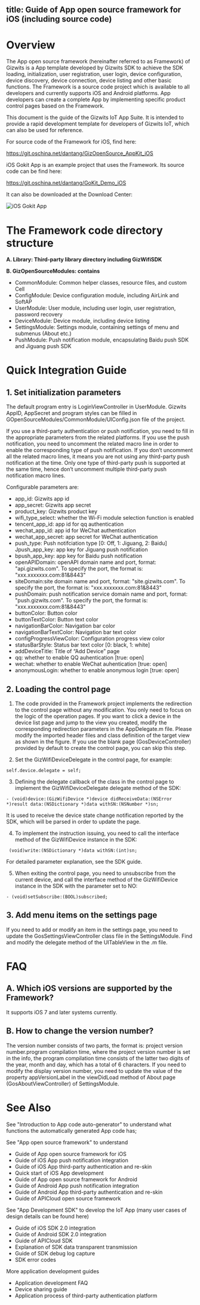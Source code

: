 title: Guide of App open source framework for iOS (including source code)
---

# Overview

The App open source framework (hereinafter referred to as Framework) of Gizwits is a App template developed by Gizwits SDK to achieve the SDK loading, initialization, user registration, user login, device configuration, device discovery, device connection, device listing and other basic functions. The Framework is a source code project which is available to all developers and currently supports iOS and Android platforms. App developers can create a complete App by implementing specific product control pages based on the Framework.

This document is the guide of the Gizwits IoT App Suite. It is intended to provide a rapid development template for developers of Gizwits IoT, which can also be used for reference.

For source code of the Framework for iOS, find here:

https://git.oschina.net/dantang/GizOpenSource_AppKit_iOS

iOS Gokit App is an example project that uses the Framework. Its source code can be find here:

https://git.oschina.net/dantang/GoKit_Demo_iOS

It can also be downloaded at the Download Center:

![iOS Gokit App](../../../assets/en-us/AppDev/AppFrame/image1.png)
 
# The Framework code directory structure

__A. Library: Third-party library directory including GizWifiSDK__

__B. GizOpenSourceModules: contains__

* CommonModule: Common helper classes, resource files, and custom Cell
* ConfigModule: Device configuration module, including AirLink and SoftAP
* UserModule: User module, including user login, user registration, password recovery
* DeviceModule: Device module, including device listing
* SettingsModule: Settings module, containing settings of menu and submenus (About etc.)
* PushModule: Push notification module, encapsulating Baidu push SDK and Jiguang push SDK 

# Quick Integration Guide

## 1. Set initialization parameters
The default program entry is LoginViewController in UserModule. Gizwits AppID, AppSecret and program styles can be filled in GOpenSourceModules/CommonModule/UIConfig.json file of the project.

If you use a third-party authentication or push notification, you need to fill in the appropriate parameters from the related platforms. If you use the push notification, you need to uncomment the related macro line in order to enable the corresponding type of push notification. If you don’t uncomment all the related macro lines, it means you are not using any third-party push notification at the time. Only one type of third-party push is supported at the same time, hence don’t uncomment multiple third-party push notification macro lines.

Configurable parameters are:

* app_id: Gizwits app id
* app_secret: Gizwits app secret
* product_key: Gizwits product key 
* wifi_type_select: whether the Wi-Fi module selection function is enabled
* tencent_app_id: app id for qq authentication
* wechat_app_id: app id for WeChat authentication
* wechat_app_secret: app secret for WeChat authentication
* push_type: Push notifciation type [0: Off, 1: Jiguang, 2: Baidu]
Jpush_app_key: app key for Jiguang push notification
* bpush_app_key: app key for Baidu push notification
* openAPIDomain: openAPI domain name and port, format: "api.gizwits.com". To specify the port, the format is: "xxx.xxxxxxx.com:81&8443"
* siteDomain:site domain name and port, format: "site.gizwits.com". To specify the port, the format is: "xxx.xxxxxxx.com:81&8443"
* pushDomain: push notification service domain name and port, format: "push.gizwits.com". To specify the port, the format is: "xxx.xxxxxxx.com:81&8443"
* buttonColor: Button color
* buttonTextColor: Button text color
* navigationBarColor: Navigation bar color
* navigationBarTextColor: Navigation bar text color
* configProgressViewColor: Configuration progress view color
* statusBarStyle: Status bar text color [0: black, 1: white] 
* addDeviceTitle: Title of “Add Device” page
* qq: whether to enable QQ auhentication [true: open]
* wechat: whether to enable WeChat auhentication [true: open] 
* anonymousLogin: whether to enable anonymous login [true: open] 

## 2. Loading the control page

1) The code provided in the Framework project implements the redirection to the control page without any modification. You only need to focus on the logic of the operation pages. If you want to click a device in the device list page and jump to the view you created, modify the corresponding redirection parameters in the AppDelegate.m file. Please modify the imported header files and class definition of the target view as shown in the figure. If you use the blank page (GosDeviceController) provided by default to create the control page, you can skip this step.

2) Set the GizWifiDeviceDelegate in the control page, for example:

```
self.device.delegate = self;
```

3) Defining the delegate callback of the class in the control page to implement the GizWifiDeviceDelegate delegate method of the SDK:

```
- (void)device:(GizWifiDevice *)device didReceiveData:(NSError *)result data:(NSDictionary *)data withSN:(NSNumber *)sn;
```

It is used to receive the device state change notification reported by the SDK, which will be parsed in order to update the page.

4) To implement the instruction issuing, you need to call the interface method of the GizWifiDevice instance in the SDK:

```
 (void)write:(NSDictionary *)data withSN:(int)sn;
```

For detailed parameter explanation, see the SDK guide.

5) When exiting the control page, you need to unsubscribe from the current device, and call the interface method of the GizWifiDevice instance in the SDK with the parameter set to NO:

```
- (void)setSubscribe:(BOOL)subscribed;
```

## 3. Add menu items on the settings page

If you need to add or modify an item in the settings page, you need to update the GosSettingsViewController class file in the SettingsModule. Find and modify the delegate method of the UITableView in the .m file.

# FAQ

## A. Which iOS versions are supported by the Framework?

It supports iOS 7 and later systems currently.

## B. How to change the version number?

The version number consists of two parts, the format is: project version number.program compilation time, where the project version number is set in the info, the program compilation time consists of the latter two digits of the year, month and day, which has a total of 6 characters. If you need to modify the display version number, you need to update the value of the property appVersionLabel in the viewDidLoad method of About page (GosAboutViewController) of SettingsModule.

# See Also

See "Introduction to App code auto-generator" to understand what functions the automatically generated App code has;

See "App open source framework" to understand

* Guide of App open source framework for iOS
* Guide of iOS App push notification integration
* Guide of iOS App third-party authentication and re-skin
* Quick start of iOS App development
* Guide of App open source framework for Android
* Guide of Android App push notification integration
* Guide of Android App third-party authentication and re-skin
* Guide of APICloud open source framework

See "App Development SDK" to develop the IoT App (many user cases of design details can be found here)

* Guide of iOS SDK 2.0 integration
* Guide of Android SDK 2.0 integration
* Guide of APICloud SDK
* Explanation of SDK data transparent transmission
* Guide of SDK debug log capture
* SDK error codes

More application development guides

* Application development FAQ
* Device sharing guide
* Application process of third-party authentication platform 